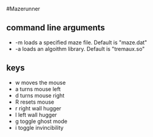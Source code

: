 #Mazerunner
## command line arguments
- -m loads a specified maze file.  Default is "maze.dat"
- -a loads an algoithm library.  Default is "tremaux.so"
## keys
- w moves the mouse
- a turns mouse left
- d turns mouse right
- R resets mouse 
- r right wall hugger
- l left wall hugger
- g toggle ghost mode
- i toggle invincibility
